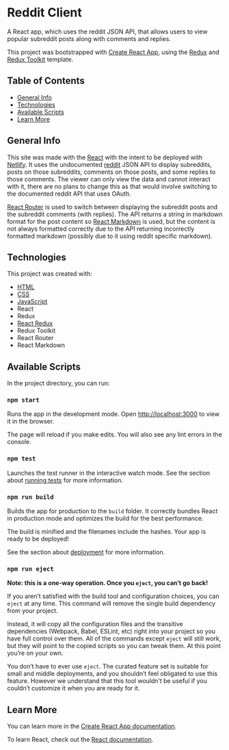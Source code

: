 # Reddit Client

A React app, which uses the reddit JSON API, that allows users to view popular subreddit posts along with comments and replies.

This project was bootstrapped with [Create React App](https://github.com/facebook/create-react-app), using the [Redux](https://redux.js.org/) and [Redux Toolkit](https://redux-toolkit.js.org/) template.

## Table of Contents

* [General Info](#general-info)
* [Technologies](#technologies)
* [Available Scripts](#available-scripts)
* [Learn More](#learn-more)

## General Info

This site was made with the [React](https://reactjs.org/) with the intent to be deployed with [Netlify](https://www.netlify.com/).
It uses the undocumented [reddit](https://www.reddit.com/) JSON API to display subreddits, posts on those subreddits, comments on those posts, and some replies to those comments.
The viewer can only view the data and cannot interact with it, there are no plans to change this as that would involve switching to the documented reddit API that uses OAuth.

[React Router](https://reactrouter.com/) is used to switch between displaying the subreddit posts and the subreddit comments (with replies).
The API returns a string in markdown format for the post content so [React Markdown](https://remarkjs.github.io/react-markdown/) is used, but the content is not always formatted correctly due to the API returning incorrectly formatted markdown (possibly due to it using reddit specific markdown).

## Technologies

This project was created with:

* [HTML](https://developer.mozilla.org/en-US/docs/Web/HTML)
* [CSS](https://developer.mozilla.org/en-US/docs/Web/CSS)
* [JavaScript](https://developer.mozilla.org/en-US/docs/Web/JavaScript)
* React
* Redux
* [React Redux](https://react-redux.js.org/)
* Redux Toolkit
* React Router
* React Markdown

## Available Scripts

In the project directory, you can run:

### `npm start`

Runs the app in the development mode.
Open [http://localhost:3000](http://localhost:3000) to view it in the browser.

The page will reload if you make edits.
You will also see any lint errors in the console.

### `npm test`

Launches the test runner in the interactive watch mode.
See the section about [running tests](https://facebook.github.io/create-react-app/docs/running-tests) for more information.

### `npm run build`

Builds the app for production to the `build` folder.
It correctly bundles React in production mode and optimizes the build for the best performance.

The build is minified and the filenames include the hashes.
Your app is ready to be deployed!

See the section about [deployment](https://facebook.github.io/create-react-app/docs/deployment) for more information.

### `npm run eject`

**Note: this is a one-way operation. Once you `eject`, you can’t go back!**

If you aren’t satisfied with the build tool and configuration choices, you can `eject` at any time. This command will remove the single build dependency from your project.

Instead, it will copy all the configuration files and the transitive dependencies (Webpack, Babel, ESLint, etc) right into your project so you have full control over them. All of the commands except `eject` will still work, but they will point to the copied scripts so you can tweak them. At this point you’re on your own.

You don’t have to ever use `eject`. The curated feature set is suitable for small and middle deployments, and you shouldn’t feel obligated to use this feature. However we understand that this tool wouldn’t be useful if you couldn’t customize it when you are ready for it.

## Learn More

You can learn more in the [Create React App documentation](https://facebook.github.io/create-react-app/docs/getting-started).

To learn React, check out the [React documentation](https://reactjs.org/).

